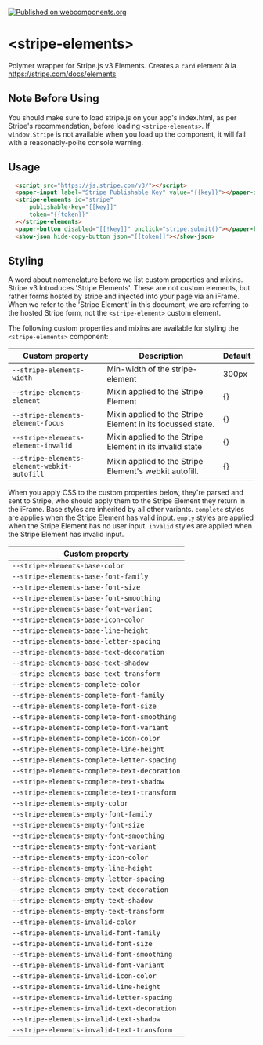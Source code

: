 [![Published on webcomponents.org](https://img.shields.io/badge/webcomponents.org-published-blue.svg)](https://www.webcomponents.org/element/bennypowers/stripe-elements)

# \<stripe-elements\>

Polymer wrapper for Stripe.js v3 Elements. Creates a `card` element à la https://stripe.com/docs/elements

## Note Before Using

You should make sure to load stripe.js on your app's index.html, as per Stripe's recommendation, before loading `<stripe-elements>`. If `window.Stripe` is not available when you load up the component, it will fail with a reasonably-polite console warning.

## Usage
<!--
```
<custom-element-demo>
  <template>
    <link rel="import" href="../paper-input/paper-input.html">
    <link rel="import" href="../show-json/show-json.html">
    <link rel="import" href="stripe-elements.html">
    <body>
      <template is="dom-bind">
        <next-code-block></next-code-block>
      </template>
    </body>
  </template>
</custom-element-demo>
```
-->
```html
  <script src="https://js.stripe.com/v3/"></script>
  <paper-input label="Stripe Publishable Key" value="{{key}}"></paper-input>
  <stripe-elements id="stripe"
      publishable-key="[[key]]"
      token="{{token}}"
  ></stripe-elements>
  <paper-button disabled="[[!key]]" onclick="stripe.submit()"></paper-button>
  <show-json hide-copy-button json="[[token]]"></show-json>
```

## Styling

A word about nomenclature before we list custom properties and mixins. Stripe v3
Introduces 'Stripe Elements'. These are not custom elements, but rather forms
hosted by stripe and injected into your page via an iFrame. When we refer to the
'Stripe Element' in this document, we are referring to the hosted Stripe form,
not the `<stripe-element>` custom element.

The following custom properties and mixins are available for styling the `<stripe-elements>` component:

| Custom property | Description | Default |
| --- | --- | --- |
| `--stripe-elements-width` | Min-width of the stripe-element | 300px |
| `--stripe-elements-element` | Mixin applied to the Stripe Element | {} |
| `--stripe-elements-element-focus` | Mixin applied to the Stripe Element in its focussed state. | {} |
| `--stripe-elements-element-invalid` | Mixin applied to the Stripe Element in its invalid state | {} |
| `--stripe-elements-element-webkit-autofill` | Mixin applied to the Stripe Element's webkit autofill. | {} |

When you apply CSS to the custom properties below, they're parsed and sent to Stripe, who should apply them to the Stripe Element they return in the iFrame. Base styles are inherited by all other variants. `complete` styles are applies when the Stripe Element has valid input. `empty` styles are applied when the Stripe Element has no user input. `invalid` styles are applied when the Stripe Element has invalid input.

| Custom property |
| --- |
| `--stripe-elements-base-color` |
| `--stripe-elements-base-font-family` |
| `--stripe-elements-base-font-size` |
| `--stripe-elements-base-font-smoothing` |
| `--stripe-elements-base-font-variant` |
| `--stripe-elements-base-icon-color` |
| `--stripe-elements-base-line-height` |
| `--stripe-elements-base-letter-spacing` |
| `--stripe-elements-base-text-decoration` |
| `--stripe-elements-base-text-shadow` |
| `--stripe-elements-base-text-transform` |
| `--stripe-elements-complete-color` |
| `--stripe-elements-complete-font-family` |
| `--stripe-elements-complete-font-size` |
| `--stripe-elements-complete-font-smoothing` |
| `--stripe-elements-complete-font-variant` |
| `--stripe-elements-complete-icon-color` |
| `--stripe-elements-complete-line-height` |
| `--stripe-elements-complete-letter-spacing` |
| `--stripe-elements-complete-text-decoration` |
| `--stripe-elements-complete-text-shadow` |
| `--stripe-elements-complete-text-transform` |
| `--stripe-elements-empty-color` |
| `--stripe-elements-empty-font-family` |
| `--stripe-elements-empty-font-size` |
| `--stripe-elements-empty-font-smoothing` |
| `--stripe-elements-empty-font-variant` |
| `--stripe-elements-empty-icon-color` |
| `--stripe-elements-empty-line-height` |
| `--stripe-elements-empty-letter-spacing` |
| `--stripe-elements-empty-text-decoration` |
| `--stripe-elements-empty-text-shadow` |
| `--stripe-elements-empty-text-transform` |
| `--stripe-elements-invalid-color` |
| `--stripe-elements-invalid-font-family` |
| `--stripe-elements-invalid-font-size` |
| `--stripe-elements-invalid-font-smoothing` |
| `--stripe-elements-invalid-font-variant` |
| `--stripe-elements-invalid-icon-color` |
| `--stripe-elements-invalid-line-height` |
| `--stripe-elements-invalid-letter-spacing` |
| `--stripe-elements-invalid-text-decoration` |
| `--stripe-elements-invalid-text-shadow` |
| `--stripe-elements-invalid-text-transform` |
